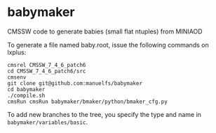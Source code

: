 babymaker
==============

CMSSW code to generate babies (small flat ntuples) from MINIAOD

To generate a file named baby.root, issue the following commands on lxplus:

    cmsrel CMSSW_7_4_6_patch6
    cd CMSSW_7_4_6_patch6/src
    cmsenv
    git clone git@github.com:manuelfs/babymaker
    cd babymaker
    ./compile.sh
    cmsRun cmsRun babymaker/bmaker/python/bmaker_cfg.py

To add new branches to the tree, you specify the type and name in
`babymaker/variables/basic`.